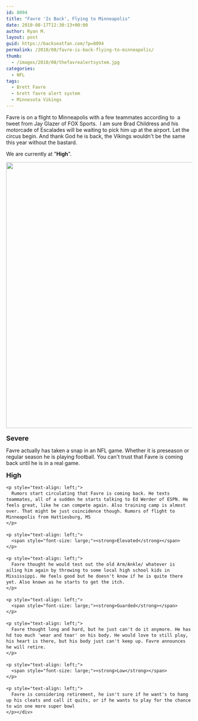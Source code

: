 ```yaml
---
id: 8094
title: "Favre 'Is Back', Flying to Minneapolis"
date: 2010-08-17T12:30:13+00:00
author: Ryan M.
layout: post
guid: https://backseatfan.com/?p=8094
permalink: /2010/08/favre-is-back-flying-to-minneapolis/
thumb:
  - /images/2010/08/thefavrealertsystem.jpg
categories:
  - NFL
tags:
  - Brett Favre
  - brett favre alert system
  - Minnesota Vikings
---
```


<div class="entry">
  <p style="text-align: left;">
    Favre is on a flight to Minneapolis with a few teammates according to  a tweet from Jay Glazer of FOX Sports.  I am sure Brad Childress and his motorcade of Escalades will be waiting to pick him up at the airport. Let the circus begin. And thank God he is back, the Vikings wouldn't be the same this year without the bastard.
  </p>

  <p style="text-align: left;">
    We are currently at "<strong>High</strong>".
  </p>

  <p style="text-align: center;">
    <a href="/images/2010/08/thefavrealertsystem.jpg"><img class="aligncenter size-full wp-image-7879" title="thefavrealertsystem" src="/images/2010/08/thefavrealertsystem.jpg" alt="" width="538" height="720" srcset="/images/2010/08/thefavrealertsystem.jpg 598w, /images/2010/08/thefavrealertsystem-224x300.jpg 224w" sizes="(max-width: 538px) 100vw, 538px" /></a>
  </p>

  <p style="text-align: left;">
    <span style="font-size: large;"><strong>Severe</strong></span>
  </p>

  <p style="text-align: left;">
    Favre actually has taken a snap in an NFL game. Whether it is preseason or regular season he is playing football. You can't trust that Favre is coming back until he is in a real game.
  </p>

  <p style="text-align: left;">
    <p style="text-align: left;">
      <span style="font-size: large;"><strong>High</strong></span>
    </p>

    <p style="text-align: left;">
      Rumors start circulating that Favre is coming back. He texts teammates, all of a sudden he starts talking to Ed Werder of ESPN. He feels great, like he can compete again. Also training camp is almost over. That might be just coincidence though. Rumors of flight to Minneapolis from Hattiesburg, MS
    </p>

    <p style="text-align: left;">
      <span style="font-size: large;"><strong>Elevated</strong></span>
    </p>

    <p style="text-align: left;">
      Favre thought he would test out the old Arm/Ankle/ whatever is ailing him again by throwing to some local high school kids in Mississippi. He feels good but he doesn't know if he is quite there yet. Also known as he starts to get the itch.
    </p>

    <p style="text-align: left;">
      <span style="font-size: large;"><strong>Guarded</strong></span>
    </p>

    <p style="text-align: left;">
      Favre thought long and hard, but he just can't do it anymore. He has hd too much 'wear and tear' on his body. He would love to still play, his heart is there, but his body just can't keep up. Favre announces he will retire.
    </p>

    <p style="text-align: left;">
      <span style="font-size: large;"><strong>Low</strong></span>
    </p>

    <p style="text-align: left;">
      Favre is considering retirement, he isn't sure if he want's to hang up his cleats and call it quits, or if he wants to play for the chance to win one more super bowl
    </p></div>
